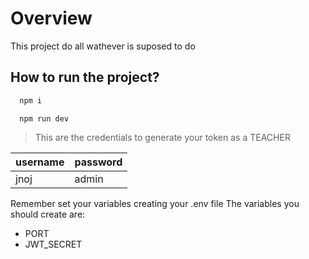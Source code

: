 # Overview

This project do all wathever is suposed to do


## How to run the project?

```bash
  npm i
```

```
  npm run dev
```

> This are the credentials to generate your token as a TEACHER

| username | password |
|----------|----------|
| jnoj     | admin    |


Remember set your variables creating your .env file
The variables you should create are:

* PORT
* JWT_SECRET